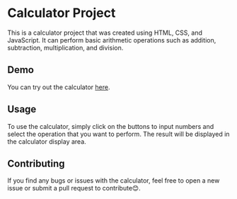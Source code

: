 # Calculator Project

This is a calculator project that was created using HTML, CSS, and JavaScript. It can perform basic arithmetic operations such as addition, subtraction, multiplication, and division.

## Demo

You can try out the calculator [here](https://asmitkumar321.github.io/Calculator/).

## Usage

To use the calculator, simply click on the buttons to input numbers and select the operation that you want to perform. The result will be displayed in the calculator display area.

## Contributing

If you find any bugs or issues with the calculator, feel free to open a new issue or submit a pull request to contribute😊.

